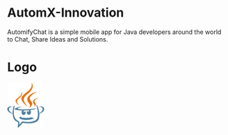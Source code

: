 # AutomX-Innovation
AutomifyChat is a simple mobile app for Java developers around the world to Chat, Share Ideas and Solutions.

# Logo
![automifychat logo](images/logo.png)
